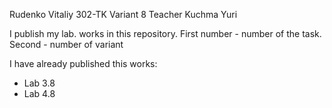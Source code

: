 Rudenko Vitaliy 302-TK
Variant 8
Teacher Kuchma Yuri

I publish my lab. works in this repository.
First number - number of the task. Second - number of variant

I have already published this works:
- Lab 3.8
- Lab 4.8
